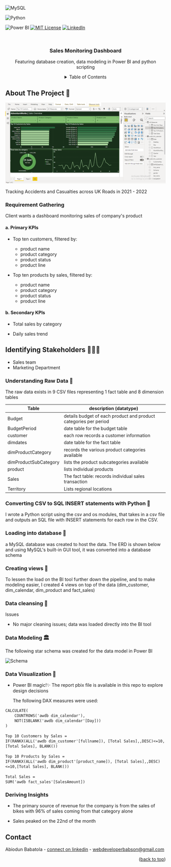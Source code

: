 
<!-- Improved compatibility of back to top link: See: https://github.com/othneildrew/Best-README-Template/pull/73 -->
<a name="readme-top"></a>
<!--
*** Thanks for checking out the Best-README-Template. If you have a suggestion
*** that would make this better, please fork the repo and create a pull request
*** or simply open an issue with the tag "enhancement".
*** Don't forget to give the project a star!
*** Thanks again! Now go create something AMAZING! :D
-->

![MySQL](https://img.shields.io/static/v1?style=for-the-badge&message=MySQL&color=4479A1&logo=MySQL&logoColor=FFFFFF&label=)

![Python](https://img.shields.io/static/v1?style=for-the-badge&message=Python&color=3776AB&logo=Python&logoColor=FFFFFF&label=)

![Power BI](https://img.shields.io/static/v1?style=for-the-badge&message=Power+BI&color=222222&logo=Power+BI&logoColor=F2C811&label=)
[![MIT License][license-shield]][license-url]
[![LinkedIn][linkedin-shield]][linkedin-url]

[license-shield]: https://img.shields.io/github/license/othneildrew/Best-README-Template.svg?style=for-the-badge
[license-url]: https://github.com/abbabson/Adventure-works/blob/6148e6dbdd38048df6a0061960b8009a0500e76a/LICENSE.txt
[linkedin-shield]: https://img.shields.io/badge/-LinkedIn-black.svg?style=for-the-badge&logo=linkedin&colorB=555
[linkedin-url]: https://linkedin.com/in/abbabson


<!-- PROJECT LOGO -->
<br />
<div align="center">

  <h3 align="center">Sales Monitoring Dashboard</h3>

  <p align="center">
    Featuring database creation, data modeling in Power BI and python scripting
 <br />



<!-- TABLE OF CONTENTS -->
<details>
  <summary>Table of Contents</summary>
  <ul>
    <li><a href="#requirement">Requirement gathering</a></li>
        <li><a href="#stakeholders">Identifying stakeholders</a></li>
        <li> <a href="#raw-data">Understanding raw data</a></li>
 <li> <a href="#python-scripting">Python scripting</a></li>

 <li><a href="#database-loading">Database loading</a></li>

 <li><a href="#creating-views">Creating views </a></li>
        <li><a href="#data-cleansing">Data cleansing </a></li> 
<li><a href="#modeling">Data modeling</a></li>
   <li><a href="#visualization">Data visualization</a></li> 
    <li><a href="#insights">Insights</a></li>
    <li><a href="#contact">Contact</a></li>
  </ul>
</details>


<div align="left">
<!-- ABOUT THE PROJECT -->
  
## About The Project 🍪 

![Dashboard](https://github.com/JoshuaOlubori/Adventure-works/blob/7fed1b5d60e198fa0c0f5fed1b00f2905e0f2481/screenshot.png)

Tracking Accidents and Casualties across UK Roads in 2021 - 2022
<a name="requirement"/>
### Requirement Gathering

Client wants a dashboard monitoring sales of company's product

#### a. Primary KPIs
- Top ten customers, filtered by:
  - product name
  - product category
  - product status
  - product line

- Top ten products by sales, filtered by:
  - product name
  - product category
  - product status
  - product line

#### b. Secondary KPIs
- Total sales by category

- Daily sales trend

<!-- -->
  <a name="stakeholders"/>
  
## Identifying Stakeholders 🧑🏽‍💼

- Sales team
- Marketing Department
  
<a name="raw-data"/>
  
### Understanding Raw Data 🥩

The raw data exists in 9 CSV files representing 1 fact table and 8 dimension tables
  

| Table | description (datatype) |
| ------------- | ------------- |
| Budget  | details budget of each product and product categories per period  |
| BudgetPeriod  | date table for the budget table  |
| customer  | each row records a customer information  |
| dimdates  | date table for the fact table  |
| dimProductCategory  | records the various product categories available |
| dimProductSubCategory  | lists the product subcategories available  |
| product  | lists individual products  |
| Sales  | The fact table: records individual sales transaction  |
| Territory  | Lists regional locations  |


  <a name="python-scripting"/>
  
### Converting CSV to SQL INSERT statements with Python 🐍

I wrote a Python <link to script> script using the csv and os modules, that takes in a csv file and outputs an SQL file with INSERT statements for each row in the CSV.


  <a name="database-loading"/>
  
### Loading into database 🧺

a MySQL database was created to host the data. The ERD is shown below and using MySQL's built-in GUI tool, it was converted into a database schema

<insert diagram here>


 <a name="creating-views"/>
  
### Creating views 🌁

To lessen the load on the BI tool further down the pipeline, and to make modeling easier, I created 4 views on top of the data <link here> (dim_customer, dim_calendar, dim_product and fact_sales)

  <a name="data-cleansing"/>
  
### Data cleansing 🧹
  
Issues
- No major cleaning issues; data was loaded directly into the BI tool


  <a name="modeling"/>
### Data Modeling 🏛 

The following star schema was created for the data model in Power BI
  
  ![Schema](https://github.com/abbabson/Adventure-works/blob/6cad93b2e2eccc03fdc10b68281975093584982f/data%20model.png)

  <a name="visualization"/>
  
### Data Visualization 🎨

- Power BI magic!✨ The report pbix file is available in this repo to explore design decisions
  
  The following DAX measures were used:
  
``` Non-Null Days = 
CALCULATE(
    COUNTROWS('awdb dim_calendar'),
    NOT(ISBLANK('awdb dim_calendar'[Day]))
)

Top 10 Customers by Sales = 
IF(RANKX(ALL('awdb dim_customer'[fullname]), [Total Sales],,DESC)<=10,[Total Sales], BLANK())

Top 10 Products by Sales = 
IF(RANKX(ALL('awdb dim_product'[product_name]), [Total Sales],,DESC)<=10,[Total Sales], BLANK())

Total Sales = 
SUM('awdb fact_sales'[SalesAmount])
  ```
  
  <a name="insights"/>
  
### Deriving Insights

- The primary source of revenue for the company is from the sales of bikes with 96% of sales coming from that category alone

- Sales peaked on the 22nd of the month
 

<!-- CONTACT  ☎️ -->

  <a name="contact"/>
  
## Contact

Abiodun Babatola - [connect on linkedin](https://www.linkedin.com/in/abbabson) - webdeveloperbabson@gmail.com


<p align="right">(<a href="#readme-top">back to top</a>)</p>
